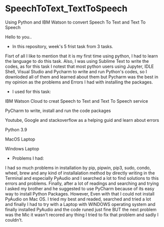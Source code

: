 # SpeechToText_TextToSpeech
Using Python and IBM Watson to convert Speech To Text and Text To Speech


Hello to you..

- In this repository, week's 5 frist task from 3 tasks.

Fisrt of all I like to mention that it is my first time using python, I had to learn the language to do this task. Also, I was using  Sublime Text to write the codes, as for this task I notest that most python users using Jupyter, IDLE Shell, Visual Studio and Pycharm to write and run Python's codes, so I downloded all of them and learned about them but Pycharm was the best in my opinion as the problems and Errors I had with installing the packages. 


- I used for this task:

IBM Watson Cloud to creat Speech to Text and Text To Speech service 

PyCharm to write, install and run the code packages 

Youtube, Google and stackoverflow as a helping guid and learn about errors

Python 3.9 

MacOS Laptop

Windows Laptop


- Problems I had:

I had so much problems in installation by pip, pipwin, pip3, sudo, condo, wheel, brew and any kind of installalation method by directly writing in the Terminal and especially PyAudio and I searched a lot to find solutions to this errors and problems. Finally, after a lot of readings and searching and trying I asked my brother and he suggested to use PyCharm because of its easy way to install Python Packages. However, Even with that I could not install PyAudio on Mac OS. I tried my best and readed, searched and tried a lot and finally I had to try with a Laptop with WINDOWS operating system and finally installed PyAudio and the code runed just fine BUT the next problem was the Mic it wasn't recored any thing I tried to fix that problem and sadly I couldn't.






